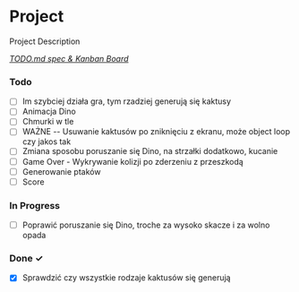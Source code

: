 # Project

Project Description

<em>[TODO.md spec & Kanban Board](https://bit.ly/3fCwKfM)</em>

### Todo

- [ ] Im szybciej działa gra, tym rzadziej generują się kaktusy  
- [ ] Animacja Dino  
- [ ] Chmurki w tle  
- [ ] WAŻNE -- Usuwanie kaktusów po zniknięciu z ekranu, może object loop czy jakos tak  
- [ ] Zmiana sposobu poruszanie się Dino, na strzałki dodatkowo, kucanie  
- [ ] Game Over - Wykrywanie kolizji po zderzeniu z przeszkodą  
- [ ] Generowanie ptaków  
- [ ] Score  

### In Progress

- [ ] Poprawić poruszanie się Dino, troche za wysoko skacze i za wolno opada  

### Done ✓

- [x] Sprawdzić czy wszystkie rodzaje kaktusów się generują  


